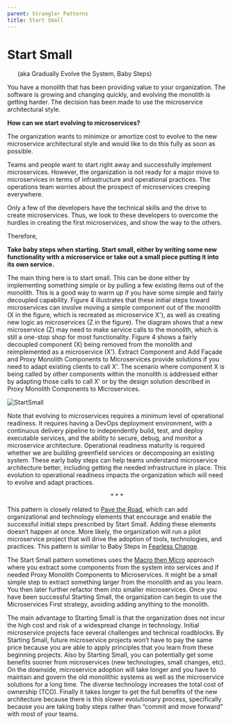 ```yaml
---
parent: Strangler Patterns
title: Start Small
---
```

# Start Small
&nbsp;&nbsp;&nbsp;&nbsp;&nbsp;&nbsp;(aka Gradually Evolve the System, Baby Steps)

You have a monolith that has been providing value to your organization. The software is growing and changing quickly, and evolving the monolith is getting harder. The decision has been made to use the microservice architectural style.

**How can we start evolving to microservices?**

The organization wants to minimize or amortize cost to evolve to the new microservice architectural style and would like to do this fully as soon as possible. 

Teams and people want to start right away and successfully implement microservices. However, the organization is not ready for a major move to microservices in terms of infrastructure and operational practices. The operations team worries about the prospect of microservices creeping everywhere. 

Only a few of the developers have the technical skills and the drive to create microservices. Thus, we look to these developers to overcome the hurdles in creating the first microservices, and show the way to the others. 

Therefore, 

**Take baby steps when starting. Start small, either by writing some new functionality with a microservice or take out a small piece putting it into its own service.**

The main thing here is to start small. This can be done either by implementing something simple or by pulling a few existing items out of the monolith. This is a good way to warm up if you have some simple and fairly decoupled capability. Figure 4 illustrates that these initial steps toward microservices can involve moving a simple component out of the monolith (X in the figure, which is recreated as microservice X'), as well as creating new logic as microservices (Z in the figure). The diagram shows that a new microservice (Z) may need to make service calls to the monolith, which is still a one-stop shop for most functionality. Figure 4 shows a fairly decoupled component (X) being removed from the monolith and reimplemented as a microservice (X'). Extract Component and Add Façade and Proxy Monolith Components to Microservices provide solutions if you need to adapt existing clients to call X'. The scenario where component X is being called by other components within the monolith is addressed either by adapting those calls to call X' or by the design solution described in Proxy Monolith Components to Microservices.

![StartSmall](../assets/StartSmall.png)

Note that evolving to microservices requires a minimum level of operational readiness. It requires having a DevOps deployment environment, with a continuous delivery pipeline to independently build, test, and deploy executable services, and the ability to secure, debug, and monitor a microservice architecture. Operational readiness maturity is required whether we are building greenfield services or decomposing an existing system. These early baby steps can help teams understand microservice architecture better, including getting the needed infrastructure in place. This evolution to operational readiness impacts the organization which will need to evolve and adapt practices.

<p align="center">* * *</p>

This pattern is closely related to [Pave the Road](Pave-the-Road.md), which can add organizational and technology elements that encourage and enable the successful initial steps prescribed by Start Small. Adding these elements doesn’t happen at once. More likely, the organization will run a pilot microservice project that will drive the adoption of tools, technologies, and practices. This pattern is similar to Baby Steps in [Fearless Change](https://www.amazon.com/Fearless-Change-Patterns-Introducing-paperback/dp/0134395255).

The Start Small pattern sometimes uses the [Macro then Micro](Macro-then-Micro.md) approach where you extract some components from the system into services and if needed Proxy Monolith Components to Microservices. It might be a small simple step to extract something larger from the monolith and as you learn. You then later further refactor them into smaller microservices. Once you have been successful Starting Small, the organization can begin to use the Microservices First strategy, avoiding adding anything to the monolith.

The main advantage to Starting Small is that the organization does not incur the high cost and risk of a widespread change in technology. Initial microservice projects face several challenges and technical roadblocks. By Starting Small, future microservice projects won’t have to pay the same price because you are able to apply principles that you learn from these beginning projects. Also by Starting Small, you can potentially get some benefits sooner from microservices (new technologies, small changes, etc). On the downside, microservice adoption will take longer and you have to maintain and govern the old monolithic systems as well as the microservice solutions for a long time. The diverse technology increases the total cost of ownership (TCO). Finally it takes longer to get the full benefits of the new architecture because there is this slower evolutionary process, specifically because you are taking baby steps rather than “commit and move forward” with most of your teams.

